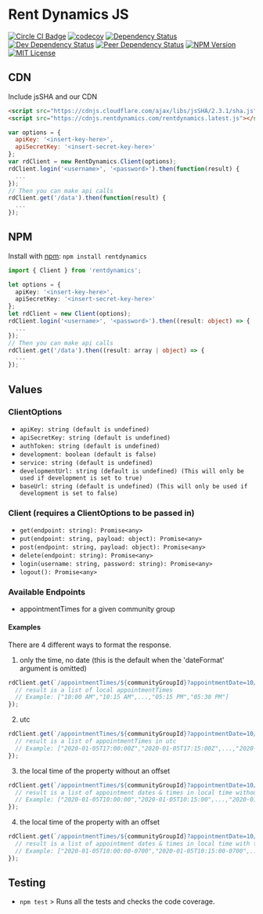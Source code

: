 
# Rent Dynamics JS

[![Circle CI Badge][circleci-badge]][circleci-link]
[![codecov][codecov-image]][codecov-link]
[![Dependency Status][dependency-image]][dependency-link]
[![Dev Dependency Status][dev-dependency-image]][dev-dependency-link]
[![Peer Dependency Status][peer-dependency-image]][peer-dependency-link]
[![NPM Version][npm-version-image]][npm-version-link]
[![MIT License][npm-license-image]][npm-license-link]


## CDN
Include jsSHA and our CDN
```html
<script src="https://cdnjs.cloudflare.com/ajax/libs/jsSHA/2.3.1/sha.js"></script>
<script src="https://cdnjs.rentdynamics.com/rentdynamics.latest.js"></script>
```
```js
var options = {
  apiKey: '<insert-key-here>',
  apiSecretKey: '<insert-secret-key-here>'
};
var rdClient = new RentDynamics.Client(options);
rdClient.login('<username>', '<password>').then(function(result) {
  ...
});
// Then you can make api calls
rdClient.get('/data').then(function(result) {
  ...
});
```


## NPM
Install with [npm](https://www.npmjs.com/): `npm install rentdynamics`
```ts
import { Client } from 'rentdynamics';

let options = {
  apiKey: '<insert-key-here>',
  apiSecretKey: '<insert-secret-key-here>'
};
let rdClient = new Client(options);
rdClient.login('<username>', '<password>').then((result: object) => {
  ...
});
// Then you can make api calls
rdClient.get('/data').then((result: array | object) => {
  ...
});
```


## Values
### ClientOptions
 * `apiKey: string (default is undefined)`
 * `apiSecretKey: string (default is undefined)`
 * `authToken: string (default is undefined)`
 * `development: boolean (default is false)`
 * `service: string (default is undefined)`
 * `developmentUrl: string (default is undefined) (This will only be used if development is set to true)`
 * `baseUrl: string (default is undefined) (This will only be used if development is set to false)`

### Client (requires a ClientOptions to be passed in)
 * `get(endpoint: string): Promise<any>`
 * `put(endpoint: string, payload: object): Promise<any>`
 * `post(endpoint: string, payload: object): Promise<any>`
 * `delete(endpoint: string): Promise<any>`
 * `login(username: string, password: string): Promise<any>`
 * `logout(): Promise<any>`

### Available Endpoints
 * appointmentTimes for a given community group
 #### Examples
There are 4 different ways to format the response.

 1. only the time, no date (this is the default when the 'dateFormat' argument is omitted)
```javascript
rdClient.get(`/appointmentTimes/${communityGroupId}?appointmentDate=10/31/2019&dateFormat=timeonly`).then(function(result) {
  // result is a list of local appointmentTimes
  // Example: ["10:00 AM","10:15 AM",...,"05:15 PM","05:30 PM"]
});
```

 2. utc
``` javascript
rdClient.get(`/appointmentTimes/${communityGroupId}?appointmentDate=10/31/2019&dateFormat=utc`).then(function(result) {
  // result is a list of appointmentTimes in utc
  // Example: ["2020-01-05T17:00:00Z","2020-01-05T17:15:00Z",...,"2020-01-06T00:15:00Z","2020-01-06T05:30:00Z"]
});
```

 3. the local time of the property without an offset
``` javascript
rdClient.get(`/appointmentTimes/${communityGroupId}?appointmentDate=10/31/2019&dateFormat=localWithoutOffset`).then(function(result) {
  // result is a list of appointment dates & times in local time without any offset information
  // Example: ["2020-01-05T10:00:00","2020-01-05T10:15:00",...,"2020-01-05T17:15:00","2020-01-05T17:30:00"]
});
```

 4. the local time of the property with an offset
``` javascript
rdClient.get(`/appointmentTimes/${communityGroupId}?appointmentDate=10/31/2019&dateFormat=localWithOffset`).then(function(result) {
  // result is a list of appointment dates & times in local time with the timezone offset of the property
  // Example: ["2020-01-05T10:00:00-0700","2020-01-05T10:15:00-0700",...,"2020-01-05T17:15:00-0700","2020-01-05T17:30:00-0700"]
});
```

## Testing
 * `npm test` > Runs all the tests and checks the code coverage.


[circleci-badge]: https://circleci.com/gh/RentDynamics/rentdynamics-js/tree/master.svg?style=shield&circle-token=8ca42b3ae23f8df7f754457b3daae599f716f85c
[circleci-link]: https://circleci.com/gh/RentDynamics/rentdynamics-js
[codecov-image]: https://codecov.io/gh/RentDynamics/rentdynamics-js/branch/master/graph/badge.svg
[codecov-link]: https://codecov.io/gh/RentDynamics/rentdynamics-js
[dependency-image]: https://david-dm.org/RentDynamics/rentdynamics-js/status.svg
[dependency-link]: https://david-dm.org/RentDynamics/rentdynamics-js
[dev-dependency-image]: https://david-dm.org/RentDynamics/rentdynamics-js/dev-status.svg
[dev-dependency-link]: https://david-dm.org/RentDynamics/rentdynamics-js?type=dev
[peer-dependency-image]: https://david-dm.org/RentDynamics/rentdynamics-js/peer-status.svg
[peer-dependency-link]: https://david-dm.org/RentDynamics/rentdynamics-js?type=peer
[npm-version-image]: https://img.shields.io/npm/v/rentdynamics.svg
[npm-version-link]: https://www.npmjs.com/package/rentdynamics
[npm-license-image]: https://img.shields.io/npm/l/rentdynamics.svg
[npm-license-link]: LICENSE
